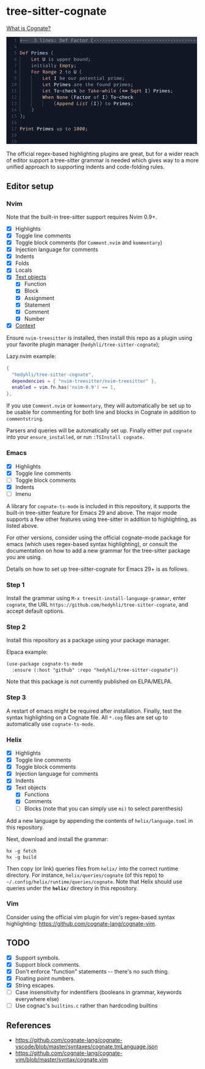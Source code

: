 # tree-sitter-cognate

[What is Cognate?](https://cognate-lang.github.io)

<img src="https://raw.githubusercontent.com/hedyhli/tree-sitter-cognate/main/screenshot.png" width=500/>

The official regex-based highlighting plugins are great, but for a wider
reach of editor support a tree-sitter grammar is needed which gives way to
a more unified approach to supporting indents and code-folding rules.

## Editor setup

### Nvim

Note that the built-in tree-sitter support requires Nvim 0.9+.

- [X] Highlights
- [X] Toggle line comments
- [X] Toggle block comments (for `Comment.nvim` and `kommentary`)
- [X] Injection language for comments
- [X] Indents
- [X] Folds
- [X] Locals
- [X] [Text objects](https://github.com/nvim-treesitter/nvim-treesitter-textobjects)
  - [X] Function
  - [X] Block
  - [X] Assignment
  - [X] Statement
  - [X] Comment
  - [X] Number
- [X] [Context](https://github.com/nvim-treesitter/nvim-treesitter-context)

Ensure `nvim-treesitter` is installed, then install this repo as a plugin using
your favorite plugin manager (`hedyhli/tree-sitter-cognate`);

Lazy.nvim example:

```lua
{
  "hedyhli/tree-sitter-cognate",
  dependencies = { "nvim-treesitter/nvim-treesitter" },
  enabled = vim.fn.has('nvim-0.9') == 1,
},
```

If you use `Comment.nvim` or `kommentary`, they will automatically be set up to
be usable for commenting for both line and blocks in Cognate in addition to
`commentstring`.

Parsers and queries will be automatically set up. Finally either put `cognate`
into your `ensure_installed`, or run `:TSInstall cognate`.

### Emacs

- [X] Highlights
- [X] Toggle line comments
- [ ] Toggle block comments
- [X] Indents
- [ ] Imenu

A library for `cognate-ts-mode` is included in this repository, it supports the
built-in tree-sitter feature for Emacs 29 and above. The major mode supports
a few other features using tree-sitter in addition to highlighting, as listed
above.

For other versions, consider using the official cognate-mode package for emacs
(which uses regex-based syntax highlighting), or consult the documentation on
how to add a new grammar for the tree-sitter package you are using.

Details on how to set up tree-sitter-cognate for Emacs 29+ is as follows.

### Step 1

Install the grammar using `M-x treesit-install-language-grammar`, enter
`cognate`, the URL `https://github.com/hedyhli/tree-sitter-cognate`, and
accept default options.

### Step 2

Install this repository as a package using your package manager.

Elpaca example:

```elisp
(use-package cognate-ts-mode
  :ensure (:host "github" :repo "hedyhli/tree-sitter-cognate"))
```

Note that this package is not currently published on ELPA/MELPA.

### Step 3

A restart of emacs might be required after installation. Finally, test
the syntax highlighting on a Cognate file. All `*.cog` files are set
up to automatically use `cognate-ts-mode`.

### Helix

- [X] Highlights
- [X] Toggle line comments
- [X] Toggle block comments
- [X] Injection language for comments
- [X] Indents
- [X] Text objects
  - [X] Functions
  - [X] Comments
  - [ ] Blocks (note that you can simply use `mi)` to select parenthesis)

Add a new language by appending the contents of `helix/language.toml` in this
repository.

Next, download and install the grammar:
```
hx -g fetch
hx -g build
```

Then copy (or link) queries files from `helix/` into the correct
runtime directory. For instance, `helix/queries/cognate` (of this repo) to
`~/.config/helix/runtime/queries/cognate`. Note that Helix should use queries
under the **`helix/`** directory in this repository.

### Vim

Consider using the official vim plugin for vim's regex-based syntax
highlighting: <https://github.com/cognate-lang/cognate-vim>.

## TODO

- [x] Support symbols.
- [x] Support block comments.
- [x] Don't enforce "function" statements -- there's no such thing.
- [x] Floating point numbers.
- [x] String escapes.
- [ ] Case insensitivity for indentifiers (booleans in grammar, keywords
  everywhere else)
- [ ] Use cognac's `builtins.c` rather than hardcoding builtins

## References

- <https://github.com/cognate-lang/cognate-vscode/blob/master/syntaxes/cognate.tmLanguage.json>
- <https://github.com/cognate-lang/cognate-vim/blob/master/syntax/cognate.vim>
